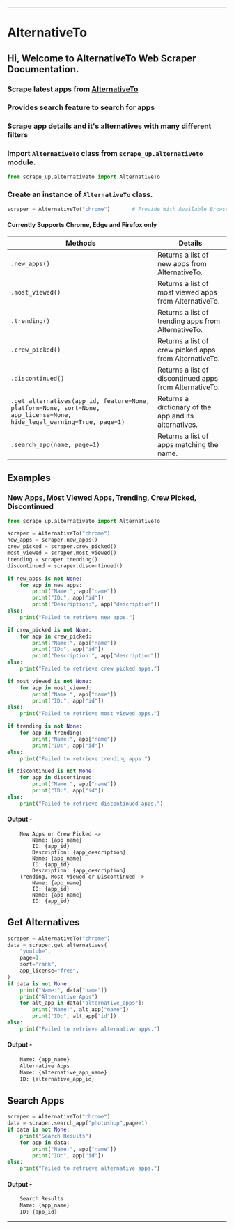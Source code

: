 
---
# AlternativeTo
## Hi, Welcome to AlternativeTo Web Scraper Documentation.

### Scrape latest apps from [AlternativeTo](https://alternativeto.net/)

### Provides search feature to search for apps

### Scrape app details and it's alternatives with many different filters

### Import `AlternativeTo` class from `scrape_up.alternativeto` module.

```python
from scrape_up.alternativeto import AlternativeTo
```

### Create an instance of `AlternativeTo` class.

```python
scraper = AlternativeTo("chrome")       # Provide With Available Browser
```
#### Currently Supports Chrome, Edge and Firefox only


| Methods              | Details                                                               |
| -------------------- | --------------------------------------------------------------------- |
| `.new_apps()`    | Returns a list of new apps from AlternativeTo.           |
| `.most_viewed()`      | Returns a list of most viewed apps from AlternativeTo.    |
| `.trending()`    | Returns a list of trending apps from AlternativeTo. |
| `.crew_picked()`     | Returns a list of crew picked apps from AlternativeTo.                                         |
| `.discontinued()`    | Returns a list of discontinued apps from AlternativeTo.                                             |
| `.get_alternatives(app_id, feature=None, platform=None, sort=None, app_license=None, hide_legal_warning=True, page=1)` | Returns a dictionary of the app and its alternatives.      |
| `.search_app(name, page=1)`   | Returns a list of apps matching the name.                             |

## **Examples**

### New Apps, Most Viewed Apps, Trending, Crew Picked, Discontinued
```python
from scrape_up.alternativeto import AlternativeTo

scraper = AlternativeTo("chrome")
new_apps = scraper.new_apps()
crew_picked = scraper.crew_picked()
most_viewed = scraper.most_viewed()
trending = scraper.trending()
discontinued = scraper.discontinued()

if new_apps is not None:
    for app in new_apps:
        print("Name:", app["name"])
        print("ID:", app["id"])
        print("Description:", app["description"])
else:
    print("Failed to retrieve new apps.")

if crew_picked is not None:
    for app in crew_picked:
        print("Name:", app["name"])
        print("ID:", app["id"])
        print("Description:", app["description"])
else:
    print("Failed to retrieve crew picked apps.")

if most_viewed is not None:
    for app in most_viewed:
        print("Name:", app["name"])
        print("ID:", app["id"])
else:
    print("Failed to retrieve most viewed apps.")

if trending is not None:
    for app in trending:
        print("Name:", app["name"])
        print("ID:", app["id"])
else:
    print("Failed to retrieve trending apps.")

if discontinued is not None:
    for app in discontinued:
        print("Name:", app["name"])
        print("ID:", app["id"])
else:
    print("Failed to retrieve discontinued apps.")
```
#### Output - 
```text
    New Apps or Crew Picked ->
        Name: {app_name}
        ID: {app_id}
        Description: {app_description}
        Name: {app_name}
        ID: {app_id}
        Description: {app_description}
    Trending, Most Viewed or Discontinued ->
        Name: {app_name}
        ID: {app_id}
        Name: {app_name}
        ID: {app_id}
```

## Get Alternatives
```python
scraper = AlternativeTo("chrome")
data = scraper.get_alternatives(
    "youtube",
    page=1,
    sort="rank",
    app_license="free",
)
if data is not None:
    print("Name:", data["name"])
    print("Alternative Apps")
    for alt_app in data["alternative_apps"]:
        print("Name:", alt_app["name"])
        print("ID:", alt_app["id"])
else:
    print("Failed to retrieve alternative apps.")
```
#### Output - 
```txt
    Name: {app_name}
    Alternative Apps
    Name: {alternative_app_name}
    ID: {alternative_app_id}
```

## Search Apps
```python
scraper = AlternativeTo("chrome")
data = scraper.search_app("photoshop",page=1)
if data is not None:
    print("Search Results")
    for app in data:
        print("Name:", app["name"])
        print("ID:", app["id"])
else:
    print("Failed to retrieve alternative apps.")
```
#### Output - 
```txt
    Search Results
    Name: {app_name}
    ID: {app_id}
```
---